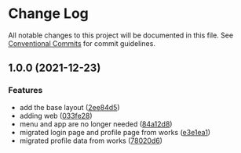 # Change Log

All notable changes to this project will be documented in this file.
See [Conventional Commits](https://conventionalcommits.org) for commit guidelines.

## 1.0.0 (2021-12-23)


### Features

* add the base layout ([2ee84d5](https://github.com/zthun/roadblock/commit/2ee84d54224a81ebe5d26ccb7b2db9d6591d0464))
* adding web ([033fe28](https://github.com/zthun/roadblock/commit/033fe280394775dbe681f7e70363a9c75e8cc486))
* menu and app are no longer needed ([84a12d8](https://github.com/zthun/roadblock/commit/84a12d84c83525eefe7555c7a6b61287aaf31388))
* migrated login page and profile page from works ([e3e1ea1](https://github.com/zthun/roadblock/commit/e3e1ea168d5ddd414226d8f0014ee2ffc3d62f52))
* migrated profile data from works ([78020d6](https://github.com/zthun/roadblock/commit/78020d6985947c04cd0fb4d0b3cc5c9811556111))
